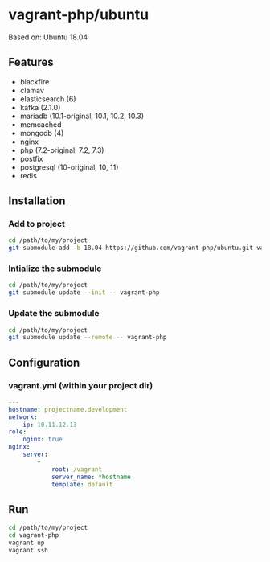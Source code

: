 # vagrant-php/ubuntu

Based on: Ubuntu 18.04

## Features

 * blackfire
 * clamav
 * elasticsearch (6)
 * kafka (2.1.0)
 * mariadb (10.1-original, 10.1, 10.2, 10.3)
 * memcached
 * mongodb (4)
 * nginx
 * php (7.2-original, 7.2, 7.3)
 * postfix
 * postgresql (10-original, 10, 11)
 * redis

## Installation

### Add to project

```bash
cd /path/to/my/project
git submodule add -b 18.04 https://github.com/vagrant-php/ubuntu.git vagrant-php
```

### Intialize the submodule

```bash
cd /path/to/my/project
git submodule update --init -- vagrant-php
```

### Update the submodule

```bash
cd /path/to/my/project
git submodule update --remote -- vagrant-php
```

## Configuration

### vagrant.yml (within your project dir)

```yml
---
hostname: projectname.development
network:
    ip: 10.11.12.13
role:
    nginx: true
nginx:
    server:
        -
            root: /vagrant
            server_name: *hostname
            template: default
```

## Run

```bash
cd /path/to/my/project
cd vagrant-php
vagrant up
vagrant ssh
```
